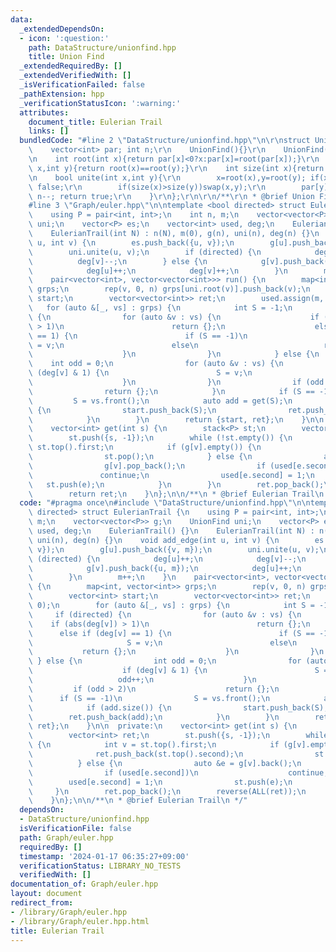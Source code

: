 ```yaml
---
data:
  _extendedDependsOn:
  - icon: ':question:'
    path: DataStructure/unionfind.hpp
    title: Union Find
  _extendedRequiredBy: []
  _extendedVerifiedWith: []
  _isVerificationFailed: false
  _pathExtension: hpp
  _verificationStatusIcon: ':warning:'
  attributes:
    document_title: Eulerian Trail
    links: []
  bundledCode: "#line 2 \"DataStructure/unionfind.hpp\"\n\r\nstruct UnionFind{\r\n\
    \    vector<int> par; int n;\r\n    UnionFind(){}\r\n    UnionFind(int _n):par(_n,-1),n(_n){}\r\
    \n    int root(int x){return par[x]<0?x:par[x]=root(par[x]);}\r\n    bool same(int\
    \ x,int y){return root(x)==root(y);}\r\n    int size(int x){return -par[root(x)];}\r\
    \n    bool unite(int x,int y){\r\n        x=root(x),y=root(y); if(x==y)return\
    \ false;\r\n        if(size(x)>size(y))swap(x,y);\r\n        par[y]+=par[x]; par[x]=y;\
    \ n--; return true;\r\n    }\r\n};\r\n\r\n/**\r\n * @brief Union Find\r\n */\n\
    #line 3 \"Graph/euler.hpp\"\n\ntemplate <bool directed> struct EulerianTrail {\n\
    \    using P = pair<int, int>;\n    int n, m;\n    vector<vector<P>> g;\n    UnionFind\
    \ uni;\n    vector<P> es;\n    vector<int> used, deg;\n    EulerianTrail() {}\n\
    \    EulerianTrail(int N) : n(N), m(0), g(n), uni(n), deg(n) {}\n    void add_edge(int\
    \ u, int v) {\n        es.push_back({u, v});\n        g[u].push_back({v, m});\n\
    \        uni.unite(u, v);\n        if (directed) {\n            deg[u]++;\n  \
    \          deg[v]--;\n        } else {\n            g[v].push_back({u, m});\n\
    \            deg[u]++;\n            deg[v]++;\n        }\n        m++;\n    }\n\
    \    pair<vector<int>, vector<vector<int>>> run() {\n        map<int, vector<int>>\
    \ grps;\n        rep(v, 0, n) grps[uni.root(v)].push_back(v);\n        vector<int>\
    \ start;\n        vector<vector<int>> ret;\n        used.assign(m, 0);\n     \
    \   for (auto &[_, vs] : grps) {\n            int S = -1;\n            if (directed)\
    \ {\n                for (auto &v : vs) {\n                    if (abs(deg[v])\
    \ > 1)\n                        return {};\n                    else if (deg[v]\
    \ == 1) {\n                        if (S == -1)\n                            S\
    \ = v;\n                        else\n                            return {};\n\
    \                    }\n                }\n            } else {\n            \
    \    int odd = 0;\n                for (auto &v : vs) {\n                    if\
    \ (deg[v] & 1) {\n                        S = v;\n                        odd++;\n\
    \                    }\n                }\n                if (odd > 2)\n    \
    \                return {};\n            }\n            if (S == -1)\n       \
    \         S = vs.front();\n            auto add = get(S);\n            if (add.size())\
    \ {\n                start.push_back(S);\n                ret.push_back(add);\n\
    \            }\n        }\n        return {start, ret};\n    }\n\n  private:\n\
    \    vector<int> get(int s) {\n        stack<P> st;\n        vector<int> ret;\n\
    \        st.push({s, -1});\n        while (!st.empty()) {\n            int v =\
    \ st.top().first;\n            if (g[v].empty()) {\n                ret.push_back(st.top().second);\n\
    \                st.pop();\n            } else {\n                auto &e = g[v].back();\n\
    \                g[v].pop_back();\n                if (used[e.second])\n     \
    \               continue;\n                used[e.second] = 1;\n             \
    \   st.push(e);\n            }\n        }\n        ret.pop_back();\n        reverse(ALL(ret));\n\
    \        return ret;\n    }\n};\n\n/**\n * @brief Eulerian Trail\n */\n"
  code: "#pragma once\n#include \"DataStructure/unionfind.hpp\"\n\ntemplate <bool\
    \ directed> struct EulerianTrail {\n    using P = pair<int, int>;\n    int n,\
    \ m;\n    vector<vector<P>> g;\n    UnionFind uni;\n    vector<P> es;\n    vector<int>\
    \ used, deg;\n    EulerianTrail() {}\n    EulerianTrail(int N) : n(N), m(0), g(n),\
    \ uni(n), deg(n) {}\n    void add_edge(int u, int v) {\n        es.push_back({u,\
    \ v});\n        g[u].push_back({v, m});\n        uni.unite(u, v);\n        if\
    \ (directed) {\n            deg[u]++;\n            deg[v]--;\n        } else {\n\
    \            g[v].push_back({u, m});\n            deg[u]++;\n            deg[v]++;\n\
    \        }\n        m++;\n    }\n    pair<vector<int>, vector<vector<int>>> run()\
    \ {\n        map<int, vector<int>> grps;\n        rep(v, 0, n) grps[uni.root(v)].push_back(v);\n\
    \        vector<int> start;\n        vector<vector<int>> ret;\n        used.assign(m,\
    \ 0);\n        for (auto &[_, vs] : grps) {\n            int S = -1;\n       \
    \     if (directed) {\n                for (auto &v : vs) {\n                \
    \    if (abs(deg[v]) > 1)\n                        return {};\n              \
    \      else if (deg[v] == 1) {\n                        if (S == -1)\n       \
    \                     S = v;\n                        else\n                 \
    \           return {};\n                    }\n                }\n           \
    \ } else {\n                int odd = 0;\n                for (auto &v : vs) {\n\
    \                    if (deg[v] & 1) {\n                        S = v;\n     \
    \                   odd++;\n                    }\n                }\n       \
    \         if (odd > 2)\n                    return {};\n            }\n      \
    \      if (S == -1)\n                S = vs.front();\n            auto add = get(S);\n\
    \            if (add.size()) {\n                start.push_back(S);\n        \
    \        ret.push_back(add);\n            }\n        }\n        return {start,\
    \ ret};\n    }\n\n  private:\n    vector<int> get(int s) {\n        stack<P> st;\n\
    \        vector<int> ret;\n        st.push({s, -1});\n        while (!st.empty())\
    \ {\n            int v = st.top().first;\n            if (g[v].empty()) {\n  \
    \              ret.push_back(st.top().second);\n                st.pop();\n  \
    \          } else {\n                auto &e = g[v].back();\n                g[v].pop_back();\n\
    \                if (used[e.second])\n                    continue;\n        \
    \        used[e.second] = 1;\n                st.push(e);\n            }\n   \
    \     }\n        ret.pop_back();\n        reverse(ALL(ret));\n        return ret;\n\
    \    }\n};\n\n/**\n * @brief Eulerian Trail\n */"
  dependsOn:
  - DataStructure/unionfind.hpp
  isVerificationFile: false
  path: Graph/euler.hpp
  requiredBy: []
  timestamp: '2024-01-17 06:35:27+09:00'
  verificationStatus: LIBRARY_NO_TESTS
  verifiedWith: []
documentation_of: Graph/euler.hpp
layout: document
redirect_from:
- /library/Graph/euler.hpp
- /library/Graph/euler.hpp.html
title: Eulerian Trail
---
```

